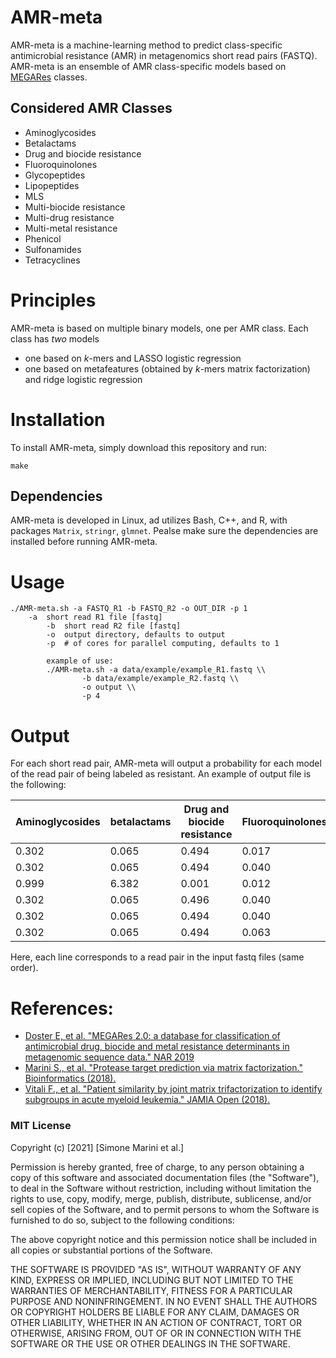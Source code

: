 # AMR-meta

AMR-meta is a machine-learning method to predict class-specific antimicrobial resistance (AMR) in metagenomics short read pairs (FASTQ).
AMR-meta is an ensemble of AMR class-specific models based on [MEGARes](https://megares.meglab.org/) classes.

## Considered AMR Classes
* Aminoglycosides
* Betalactams
* Drug and biocide resistance
* Fluoroquinolones
* Glycopeptides
* Lipopeptides
* MLS
* Multi-biocide resistance
* Multi-drug resistance
* Multi-metal resistance
* Phenicol
* Sulfonamides
* Tetracyclines

# Principles
AMR-meta is based on multiple binary models, one per AMR class. Each class has _two_ models
* one based on _k_-mers and LASSO logistic regression
* one based on metafeatures (obtained by _k_-mers matrix factorization) and ridge logistic regression

# Installation
To install AMR-meta, simply download this repository and run:
```
make
```

## Dependencies
AMR-meta is developed in Linux, ad utilizes Bash, C++, and R, with packages `Matrix`, `stringr`, `glmnet`. Pealse make sure the dependencies are installed before running AMR-meta.

# Usage
```
./AMR-meta.sh -a FASTQ_R1 -b FASTQ_R2 -o OUT_DIR -p 1
	-a	short read R1 file [fastq]
        -b	short read R2 file [fastq]
        -o	output directory, defaults to output
        -p	# of cores for parallel computing, defaults to 1

        example of use:
        ./AMR-meta.sh -a data/example/example_R1.fastq \\
                -b data/example/example_R2.fastq \\
                -o output \\
                -p 4
```

# Output
For each short read pair, AMR-meta will output a probability for each model of the read pair of being labeled as resistant. An example of output file is the following:

 | Aminoglycosides | betalactams | Drug and biocide resistance | Fluoroquinolones | Glycopeptides | Lipopeptides | MLS | Multi-biocide resistance | Multi-drug resistance | Multi-metal resistance | Phenicol | Sulfonamides | Tetracyclines | 
 |  ---  |  ---  |  ---  |  ---  |  ---  |  ---  |  ---  |  ---  |  ---  |  ---  |  ---  |  ---  | ---   |
 | 0.302 | 0.065 | 0.494 | 0.017 | 0.392 | 0.251 | 0.434 | 0.398 | 0.474 | 0.488 | 0.120 | 0.546 | 0.194 | 
 | 0.302 | 0.065 | 0.494 | 0.040 | 0.322 | 0.251 | 0.434 | 0.398 | 0.091 | 0.211 | 0.167 | 0.530 | 0.308 | 
 | 0.999 | 6.382 | 0.001 | 0.012 | 0.000 | 0.051 | 0.001 | 0.015 | 0.800 | 0.678 | 0.104 | 0.003 | 0.275 | 
 | 0.302 | 0.065 | 0.496 | 0.040 | 0.392 | 0.511 | 0.434 | 0.398 | 0.474 | 0.678 | 0.104 | 0.003 | 0.275 | 
 | 0.302 | 0.065 | 0.494 | 0.040 | 0.385 | 0.717 | 0.117 | 0.434 | 0.398 | 0.678 | 0.104 | 0.003 | 0.275 | 
 | 0.302 | 0.065 | 0.494 | 0.063 | 0.392 | 0.007 | 0.965 | 0.251 | 0.434 | 0.398 | 0.474 | 0.488 | 0.137 | 

Here, each line corresponds to a read pair in the input fastq files (same order).

# References:
* [Doster E, et al. "MEGARes 2.0: a database for classification of antimicrobial drug, biocide and metal resistance determinants in metagenomic sequence data." NAR 2019](https://academic.oup.com/nar/article/48/D1/D561/5624973)
* [Marini S., et al. "Protease target prediction via matrix factorization." Bioinformatics (2018).](https://doi.org/10.1093/bioinformatics/bty746)
* [Vitali F., et al. "Patient similarity by joint matrix trifactorization to identify subgroups in acute myeloid leukemia." JAMIA Open (2018).](https://doi.org/10.1093/jamiaopen/ooy008)

### MIT License

Copyright (c) [2021] [Simone Marini et al.]

Permission is hereby granted, free of charge, to any person obtaining a copy
of this software and associated documentation files (the "Software"), to deal
in the Software without restriction, including without limitation the rights
to use, copy, modify, merge, publish, distribute, sublicense, and/or sell
copies of the Software, and to permit persons to whom the Software is
furnished to do so, subject to the following conditions:

The above copyright notice and this permission notice shall be included in all
copies or substantial portions of the Software.

THE SOFTWARE IS PROVIDED "AS IS", WITHOUT WARRANTY OF ANY KIND, EXPRESS OR
IMPLIED, INCLUDING BUT NOT LIMITED TO THE WARRANTIES OF MERCHANTABILITY,
FITNESS FOR A PARTICULAR PURPOSE AND NONINFRINGEMENT. IN NO EVENT SHALL THE
AUTHORS OR COPYRIGHT HOLDERS BE LIABLE FOR ANY CLAIM, DAMAGES OR OTHER
LIABILITY, WHETHER IN AN ACTION OF CONTRACT, TORT OR OTHERWISE, ARISING FROM,
OUT OF OR IN CONNECTION WITH THE SOFTWARE OR THE USE OR OTHER DEALINGS IN THE
SOFTWARE.
